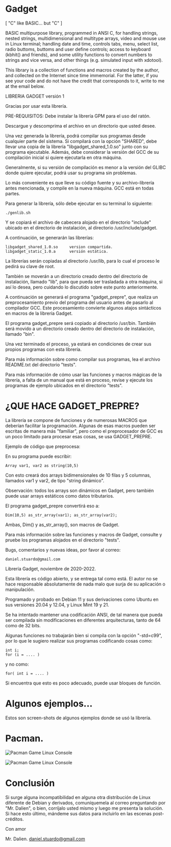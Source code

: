 # Gadget

[ "C" like BASIC... but "C" ]

BASIC multipurpose library, programmed in ANSI C, for handling strings, nested strings, multidimensional and multitype arrays, video and mouse use in Linux terminal; handling date and time, controls tabs, menu, select list, radio buttoms, buttoms and user define controls; access to keyboard (kbhit() and friends), and some utility functions to convert numbers to strings and vice versa, and other things (e.g. simulated input with xdotool).

This library is a collection of functions and macros created by the author, and collected on the Internet since time immemorial. For the latter, if you see your code and do not have the credit that corresponds to it, write to me at the email below.

LIBRERIA GADGET versión 1

Gracias por usar esta librería.

PRE-REQUISITOS:
   Debe instalar la librería GPM para el uso del ratón.

Descargue y descomprima el archivo en un directorio que usted desee.

Una vez generada la librería, podrá compilar sus programas desde
cualquier parte del sistema. Si compilará con la opción "SHARED",
debe llevar una copia de la librería "libgadget_shared_1.0.so"
junto con su programa ejecutable. Además, debe considerar la versión
del GCC de su compilación inicial si quiere ejecutarla en otra máquina.

Generalmente, si su versión de compilación es menor a la versión del
GLIBC donde quiere ejecutar, podrá usar su programa sin problemas.

Lo más conveniente es que lleve su código fuente y su archivo-librería
antes mencionada, y compile en la nueva máquina. GCC está en todas
partes.

Para generar la librería, sólo debe ejecutar en su terminal lo 
siguiente:

    ./genlib.sh
    
Y se copiará el archivo de cabecera alojado en el directorio
"include" ubicado en el directorio de instalación, al directorio
/usr/include/gadget. 

A continuación, se generarán las librerías:
    
    libgadget_shared_1.0.so     version compartida.
    libgadget_static_1.0.a      versión estática.

La librerías serán copiadas al directorio /usr/lib, para lo cual
el proceso le pedirá su clave de root.

También se moverán a un directorio creado dentro del directorio de
instalación, llamado "lib", para que pueda ser trasladada a otra
máquina, si así lo desea, pero cuidando lo discutido sobre este
punto anteriormente.

A continuación se generará el programa "gadget_prepre", que realiza
un preprocesamiento previo del programa del usuario antes de pasarlo 
al compilador GCC. Este procesamiento convierte algunos atajos sintácticos
en macros de la librería Gadget.

El programa gadget_prepre será copiado al directorio /usr/bin.
También será movido a un directorio creado dentro del directorio
de instalación, llamado "bin".

Una vez terminado el proceso, ya estará en condiciones de crear
sus propios programas con esta librería.

Para más información sobre como compilar sus programas, lea el
archivo README.txt del directorio "tests".

Para más información de cómo usar las funciones y macros mágicas de la
librería, a falta de un manual que está en proceso, revise y ejecute
los programas de ejemplo ubicados en el directorio "tests".

# ¿QUE HACE GADGET_PREPRE?

La librería se compone de funciones y de numerosas MACROS que deberían
facilitar la programación. Algunas de esas macros pueden ser escritas
de manera más "familiar", pero como el preprocesador de GCC es un 
poco limitado para procesar esas cosas, se usa GADGET_PREPRE.

Ejemplo de código que preprocesa:

En su programa puede escribir:

    Array var1, var2 as string(10,5)

Con esto creará dos arrays bidimensionales de 10 filas y 5 columnas,
llamados var1 y var2, de tipo "string dinámico".

Observación: todos los arrays son dinámicos en Gadget, pero también
puede usar arrays estáticos como datos tributarios.

El programa gadget_prepre convertirá eso a:

    Dim(10,5) as_str_array(var1); as_str_array(var2);

Ambas, Dim() y as_str_array(), son macros de Gadget.

Para más información sobre las funciones y macros de Gadget, consulte
y pruebe los programas alojados en el directorio "tests".

Bugs, comentarios y nuevas ideas, por favor al correo:

    daniel.stuardo@gmail.com
    
Librería Gadget, noviembre de 2020-2022.

Esta librería es código abierto, y se entrega tal como está. El
autor no se hace responsable absolutamente de nada malo que surja
de su aplicación o manipulación.

Programado y probado en Debian 11 y sus derivaciones como Ubuntu en
sus versiones 20.04 y 12.04, y Linux Mint 19 y 21.

Se ha intentado mantener una codificación ANSI, de tal manera que
pueda ser compilada sin modificaciones en diferentes arquitecturas,
tanto de 64 como de 32 bits.

Algunas funciones no trabajarán bien si compila con la opción
"-std=c99", por lo que le sugiero realizar sus programas codificando
cosas como:

    int i;
    for (i = .... )

y no como:

    for( int i = .... )

Si encuentra que esto es poco adecuado, puede usar bloques de función.

# Algunos ejemplos...

Estos son screen-shots de algunos ejemplos donde se usó la librería.

# Pacman.

![Pacman Game Linux Console](tests/dataPacman/Pacman_initial_screen.png)

![Pacman Game Linux Console](tests/dataPacman/Pacman_play.png)

# Conclusión

Si surge alguna incompatibilidad en alguna otra distribución de
Linux diferente de Debian y derivados, comuníquemela al correo
preguntando por "Mr. Dalien", o bien, corríjalo usted mismo y
luego me presenta la solución. Si hace esto último, mándeme sus
datos para incluirlo en las escenas post-créditos.

Con amor

Mr. Dalien.
daniel.stuardo@gmail.com
